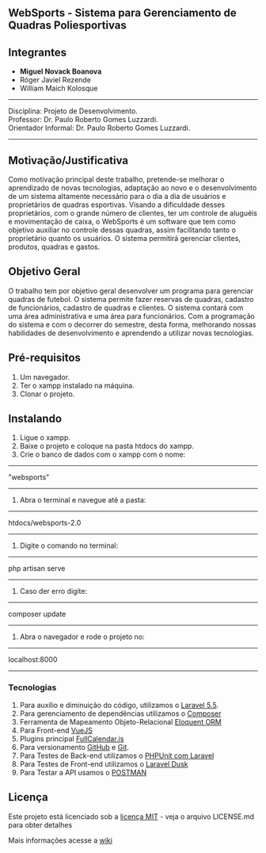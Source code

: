 ## WebSports - Sistema para Gerenciamento de Quadras Poliesportivas  

## Integrantes  
* **Miguel Novack Boanova** 
* Róger Javiel Rezende 
* William Maich Kolosque


***

 Disciplina: Projeto de Desenvolvimento.  
 Professor: Dr. Paulo Roberto Gomes Luzzardi.   
 Orientador Informal: Dr. Paulo Roberto Gomes Luzzardi.    

***

## Motivação/Justificativa  

Como motivação principal deste trabalho, pretende-se melhorar o aprendizado de novas tecnologias, adaptação ao novo e o desenvolvimento de um sistema altamente necessário para o dia a dia de usuários e proprietários de quadras esportivas. Visando a dificuldade desses proprietários, com o grande número de clientes, ter um controle de aluguéis e movimentação de caixa, o WebSports é um software que tem como objetivo auxiliar no controle dessas quadras, assim facilitando tanto o proprietário quanto os usuários. O sistema permitirá gerenciar clientes, produtos, quadras e gastos.  


## Objetivo Geral  

O trabalho tem por objetivo geral desenvolver um programa para gerenciar quadras de futebol. O sistema permite fazer reservas de quadras, cadastro de funcionários, cadastro de quadras e clientes. O sistema contará com uma área administrativa e uma área para funcionários. Com a programação do sistema e com o decorrer do semestre, desta forma, melhorando nossas habilidades de desenvolvimento e aprendendo a utilizar novas tecnologias. 

## Pré-requisitos

1. Um navegador.
1. Ter o xampp instalado na máquina.
1. Clonar o projeto.

## Instalando 

1. Ligue o xampp.
1. Baixe o projeto e coloque na pasta htdocs do xampp.
1. Crie o banco de dados com o xampp com o nome:

***
   "websports"
***

1. Abra o terminal e navegue até a pasta:

***
   htdocs/websports-2.0
***

1. Digite o comando no terminal:

***   
   php artisan serve
***   

1. Caso der erro digite:

***
   composer update
***

1. Abra o navegador e rode o projeto no:

***  
   localhost:8000
***



### Tecnologias  
1. Para auxílio e diminuição do código, utilizamos o [Laravel 5.5](https://laravel.com/).  
1. Para gerenciamento de dependências utilizamos o [Composer](https://getcomposer.org/)  
1. Ferramenta de Mapeamento Objeto-Relacional  [Eloquent ORM](https://laravel.com/docs/5.5/eloquent)  
1. Para Front-end [VueJS](https://vuejs.org/)
1. Plugins principal [FullCalendar.js](https://fullcalendar.io/)
1. Para versionamento [GitHub](https://github.com/) e [Git](https://git-scm.com/).
1. Para Testes de Back-end utilizamos o [PHPUnit com Laravel](https://laravel.com/docs/5.5/testing)
1. Para Testes de Front-end utilizamos o [Laravel Dusk](https://laravel.com/docs/5.5/dusk)
1. Para Testar a API usamos o [POSTMAN](https://www.getpostman.com/)

## Licença 

Este projeto está licenciado sob a [licença MIT](https://github.com/mglnb/WebSports-2.0/blob/master/LICENSE) - veja o arquivo LICENSE.md para obter detalhes



Mais informações acesse a [wiki](https://github.com/mglnb/WebSports-2.0/wiki) 
